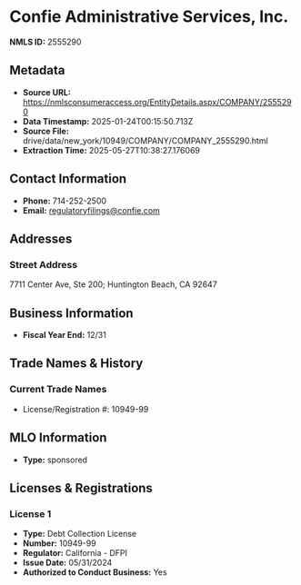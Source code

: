 # Confie Administrative Services, Inc.

**NMLS ID:** 2555290

## Metadata
- **Source URL:** https://nmlsconsumeraccess.org/EntityDetails.aspx/COMPANY/2555290
- **Data Timestamp:** 2025-01-24T00:15:50.713Z
- **Source File:** drive/data/new_york/10949/COMPANY/COMPANY_2555290.html
- **Extraction Time:** 2025-05-27T10:38:27.176069

## Contact Information
- **Phone:** 714-252-2500
- **Email:** regulatoryfilings@confie.com

## Addresses
### Street Address
7711 Center Ave, Ste 200; Huntington Beach, CA 92647

## Business Information
- **Fiscal Year End:** 12/31

## Trade Names & History
### Current Trade Names
- License/Registration #: 10949-99

## MLO Information
- **Type:** sponsored

## Licenses & Registrations

### License 1
- **Type:** Debt Collection License
- **Number:** 10949-99
- **Regulator:** California - DFPI
- **Issue Date:** 05/31/2024
- **Authorized to Conduct Business:** Yes
